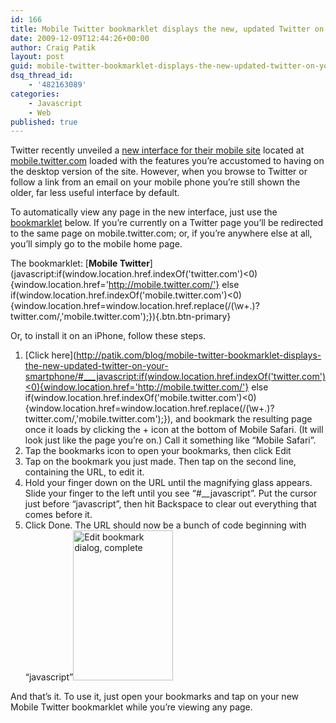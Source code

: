 ```yaml
---
id: 166
title: Mobile Twitter bookmarklet displays the new, updated Twitter on your smartphone
date: 2009-12-09T12:44:26+00:00
author: Craig Patik
layout: post
guid: mobile-twitter-bookmarklet-displays-the-new-updated-twitter-on-your-smartphone
dsq_thread_id:
    - '482163089'
categories:
    - Javascript
    - Web
published: true
---
```


Twitter recently unveiled a [new interface for their mobile site](http://mashable.com/2009/12/03/twitter-mobile-3/) located at [mobile.twitter.com](http://mobile.twitter.com) loaded with the features you&#8217;re accustomed to having on the desktop version of the site. However, when you browse to Twitter or follow a link from an email on your mobile phone you&#8217;re still shown the older, far less useful interface by default.

To automatically view any page in the new interface, just use the [bookmarklet](http://en.wikipedia.org/wiki/Bookmarklet) below. If you&#8217;re currently on a Twitter page you&#8217;ll be redirected to the same page on mobile.twitter.com; or, if you&#8217;re anywhere else at all, you&#8217;ll simply go to the mobile home page.

The bookmarklet: [**Mobile Twitter**](javascript:if(window.location.href.indexOf('twitter.com')<0){window.location.href='http://mobile.twitter.com/'} else if(window.location.href.indexOf('mobile.twitter.com')<0){window.location.href=window.location.href.replace(/(\w+\.)?twitter\.com/,'mobile.twitter.com');}){.btn.btn-primary}

Or, to install it on an iPhone, follow these steps.

1. [Click here](http://patik.com/blog/mobile-twitter-bookmarklet-displays-the-new-updated-twitter-on-your-smartphone/#___javascript:if(window.location.href.indexOf('twitter.com')<0){window.location.href='http://mobile.twitter.com/'} else if(window.location.href.indexOf('mobile.twitter.com')<0){window.location.href=window.location.href.replace(/(\w+\.)?twitter\.com/,'mobile.twitter.com');}), and bookmark the resulting page once it loads by clicking the + icon at the bottom of Mobile Safari. (It will look just like the page you&#8217;re on.) Call it something like &#8220;Mobile Safari&#8221;.
2. Tap the bookmarks icon to open your bookmarks, then click Edit
3. Tap on the bookmark you just made. Then tap on the second line, containing the URL, to edit it.
4. Hold your finger down on the URL until the magnifying glass appears. Slide your finger to the left until you see &#8220;#\_\_javascript&#8221;. Put the cursor just before &#8220;javascript&#8221;, then hit Backspace to clear out everything that comes before it.
5. Click Done. The URL should now be a bunch of code beginning with &#8220;javascript&#8221;<img class="aligncenter size-full wp-image-109" title="Edit bookmark dialog, complete" src="http://patik.com/blog/wp-content/uploads/2009/12/image_2.png" alt="Edit bookmark dialog, complete" width="160" height="240" />

And that&#8217;s it. To use it, just open your bookmarks and tap on your new Mobile Twitter bookmarklet while you&#8217;re viewing any page.
